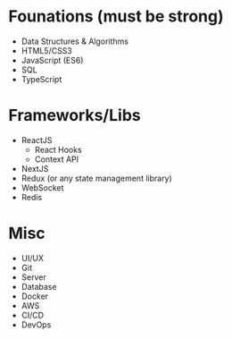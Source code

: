 # Founations (must be strong)
- Data Structures & Algorithms
- HTML5/CSS3
- JavaScript (ES6)
- SQL
- TypeScript

# Frameworks/Libs
- ReactJS 
  - React Hooks
  - Context API
- NextJS
- Redux (or any state management library)
- WebSocket
- Redis

# Misc
- UI/UX
- Git
- Server 
- Database
- Docker
- AWS
- CI/CD
- DevOps
